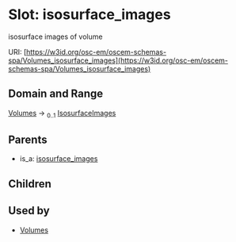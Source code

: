 
# Slot: isosurface_images

isosurface images of volume

URI: [https://w3id.org/osc-em/oscem-schemas-spa/Volumes_isosurface_images](https://w3id.org/osc-em/oscem-schemas-spa/Volumes_isosurface_images)


## Domain and Range

[Volumes](Volumes.md) &#8594;  <sub>0..1</sub> [IsosurfaceImages](IsosurfaceImages.md)

## Parents

 *  is_a: [isosurface_images](isosurface_images.md)

## Children


## Used by

 * [Volumes](Volumes.md)
